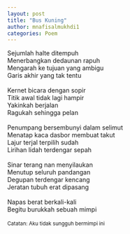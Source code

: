 ```yaml
---
layout: post
title: "Bus Kuning"
author: mnafisalmukhdi1
categories: Poem
---
```

Sejumlah halte ditempuh<br>
Menerbangkan dedaunan rapuh<br>
Mengarah ke tujuan yang ambigu<br>
Garis akhir yang tak tentu<br>
<br>
Kernet bicara dengan sopir<br>
Titik awal tidak lagi hampir<br>
Yakinkah berjalan<br>
Ragukah sehingga pelan<br>
<br>
Penumpang bersembunyi dalam selimut<br>
Menatap kaca dasbor membuat takut<br>
Lajur terjal terpilih sudah<br>
Lirihan lidah terdengar sepah<br>
<br>
Sinar terang nan menyilaukan<br>
Menutup seluruh pandangan<br>
Degupan terdengar kencang<br>
Jeratan tubuh erat dipasang<br>
<br>
Napas berat berkali-kali<br>
Begitu burukkah sebuah mimpi<br>
<br>
<small>Catatan: Aku tidak sungguh bermimpi ini</small>
